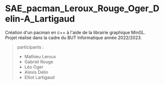 # SAE_pacman_Leroux_Rouge_Oger_Delin-A_Lartigaud

Création d'un pacman en c++ à l'aide de la librairie graphique MinGL.  
Projet réalisé dans la cadre du BUT Informatique année 2022/2023.

> participants :
> - Mathieu Leroux
> - Gabriel Rouge
> - Léo Oger
> - Alexis Delin
> - Elliot Lartigaud
